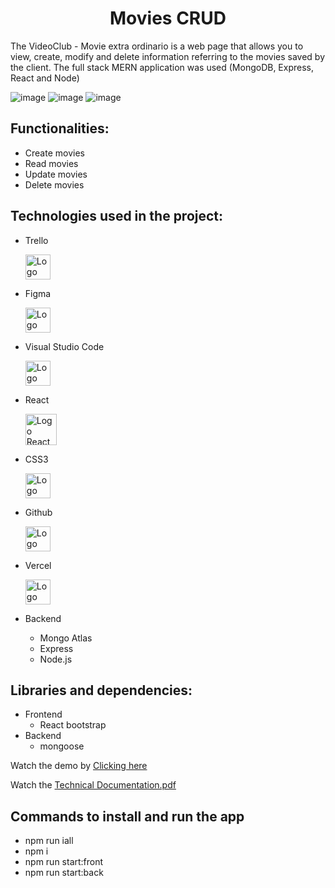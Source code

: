 <h1 align="center">Movies CRUD</h1> 

The VideoClub - Movie extra ordinario is a web page that allows you to view, create, modify and delete information referring to the movies saved by the client. The full stack MERN application was used (MongoDB, Express, React and Node)

![image](https://user-images.githubusercontent.com/92132152/216208777-ff3fb8b9-e398-481c-9b33-a099c8fbc6a9.png)
![image](https://user-images.githubusercontent.com/92132152/216208846-e271f3f5-2ac3-48cb-ac18-d1bc8ecaa17a.png)
![image](https://user-images.githubusercontent.com/92132152/216208886-e664a0bd-1766-4611-ad7d-8cacb4ba0401.png)

## Functionalities: 
* Create movies
* Read movies
* Update movies
* Delete movies

## Technologies used in the project: 
 * <p>Trello</p><img width="40px"src="https://user-images.githubusercontent.com/86115727/199334676-02ff98e0-5f82-4ee3-920c-8a40e748cabb.png" alt="Logo Trello">
 * <p>Figma </p><img width="40px"src="https://user-images.githubusercontent.com/86115727/199336813-72221f32-eb87-4cd9-b377-0f22e2b4d254.png" alt="Logo Figma">
 * <p>Visual Studio Code</p> <img width="40px"src="https://user-images.githubusercontent.com/86115727/199334189-d07ad5bf-3384-4dc6-82ba-0f39bf80ed82.png" alt="Logo Visual studio code">
 * <p>React</p><img width="50px"src="https://upload.wikimedia.org/wikipedia/commons/thumb/4/47/React.svg/800px-React.svg.png" alt="Logo React">
 * <p>CSS3</p><img width="40px"src="https://joseordaz.com/wp-content/uploads/2021/12/tailwind-pre.png" alt="Logo Tailwind">
 * <p>Github </p><img width="40px"src="https://user-images.githubusercontent.com/86115727/199336699-67593444-6d17-4c33-b313-99b09181887b.png" alt="Logo Github">
 * <p>Vercel</p><img width="40px"src="https://mms.businesswire.com/media/20211123005573/en/929867/23/vercel-logo-freelogovectors.net.jpg" alt="Logo Vercel">
    
* Backend
    * Mongo Atlas 
    * Express 
    * Node.js 

## Libraries and dependencies: 
* Frontend 
    * React bootstrap
* Backend
    * mongoose 

Watch the demo by [Clicking here](https://videoclub-azwe.vercel.app/) 

Watch the [Technical Documentation.pdf](https://docs.google.com/document/d/1PFN1ZUCdxVRnTIsC4S9Sk82buKlR4m73_fNz55Tx7zQ/edit#heading=h.lfjynj8igqz2)

## Commands to install and run the app

* npm run iall
* npm i
* npm run start:front
* npm run start:back

